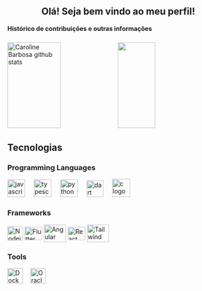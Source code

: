 ###
<h2 align="center">Olá! Seja bem vindo ao meu perfil!</h2>


<p>
  <strong>Histórico de contribuições e outras informações</strong>
</p>



###

<div>  
  <img width="49%" height="195px" src="https://github-readme-stats.vercel.app/api?username=josu-liveira&show_icons=true&rank_icon=github&count_private=true&hide_border=true&custom_title=Resumo+de+Josué+Oliveira&title_color=58A6FF&icon_color=58A6FF&text_color=c9d1d9&bg_color=0d1117" alt="Caroline Barbosa github stats" /> 
  
  <img width="41%" height="195px" src="https://github-readme-stats.vercel.app/api/top-langs/?username=josu-liveira&layout=compact&hide_border=true&custom_title=Linguagens+mais+usadas&title_color=58A6FF&text_color=c9d1d9&bg_color=0d1117"/>
</div>

###

## Tecnologias
<!-- Skills: Programming Languages -->
  <div style="flex-basis: 48%;">
    <h3>Programming Languages</h3>
    <img src="https://cdn.jsdelivr.net/gh/devicons/devicon/icons/javascript/javascript-original.svg" height="40" alt="javascript logo"  />
    <img width="12" />
    <img src="https://cdn.jsdelivr.net/gh/devicons/devicon/icons/typescript/typescript-original.svg" height="40" alt="typescript logo"  />
    <img width="12" />
    <img src="https://cdn.jsdelivr.net/gh/devicons/devicon/icons/python/python-original.svg" height="40" alt="python logo"  />
    <img width="12" />
    <img src="https://uxwing.com/wp-content/themes/uxwing/download/brands-and-social-media/dart-programming-language-icon.svg" height="38" alt="dart logo"  />
    <img width="12" />
    <img src="https://upload.wikimedia.org/wikipedia/commons/1/18/C_Programming_Language.svg" height="41" alt="c logo"  />

###
  </div>
  
  <!-- Skills: Tools & Frameworks -->
  <div style="flex-basis: 48%;">
    <h3>Frameworks</h3>
    <img align="center" alt="Nodejs" height="32" width="35" src="https://cdn.worldvectorlogo.com/logos/nodejs-icon.svg">
    <img align="center" alt="Flutter" height="30" width="40" src="https://www.svgrepo.com/show/353751/flutter.svg">
    <img align="center" alt="Angular" height="40" width="50" src="https://upload.wikimedia.org/wikipedia/commons/c/cf/Angular_full_color_logo.svg">
    <img align="center" alt="React" height="30" width="40" src="https://upload.wikimedia.org/wikipedia/commons/a/a7/React-icon.svg">
    <img align="center" alt="Tailwind" height="40" width="50" src="https://upload.wikimedia.org/wikipedia/commons/archive/d/d5/20230715030041%21Tailwind_CSS_Logo.svg">
  </div>
  
  <!-- Skills: Libraries -->
  <div style="flex-basis: 48%;">
    <h3>Tools</h3>
    <img align="center" alt="Docker" src="https://cdn.worldvectorlogo.com/logos/docker-4.svg" alt="scikit_learn" height="35" width="35"/>
    <img width="9" />
    <img align="center" alt="Oracle" height="35" width="35" src="https://pbs.twimg.com/profile_images/1533830901800615936/FMaKZbh-_400x400.png">
  </div>

